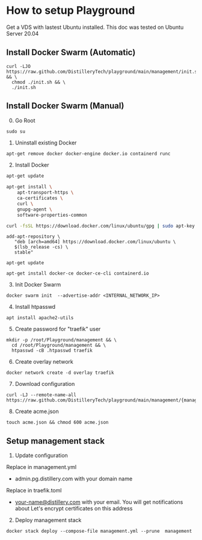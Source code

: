 # How to setup Playground

Get a VDS with lastest Ubuntu installed. This doc was tested on Ubuntu Server 20.04

## Install Docker Swarm (Automatic)

```
curl -LJO https://raw.github.com/DistilleryTech/playground/main/management/init.sh && \
  chmod ./init.sh && \
  ./init.sh
```

## Install Docker Swarm (Manual)

0. Go Root

```
sudo su
```

1. Uninstall existing Docker

```bash
apt-get remove docker docker-engine docker.io containerd runc
```

2. Install Docker

```bash
apt-get update
```

```bash
apt-get install \
    apt-transport-https \
    ca-certificates \
    curl \
    gnupg-agent \
    software-properties-common
```

```bash
curl -fsSL https://download.docker.com/linux/ubuntu/gpg | sudo apt-key add -
```

```
add-apt-repository \
   "deb [arch=amd64] https://download.docker.com/linux/ubuntu \
   $(lsb_release -cs) \
   stable"
```

```
apt-get update
```

```
apt-get install docker-ce docker-ce-cli containerd.io
```

3. Init Docker Swarm

```
docker swarm init  --advertise-addr <INTERNAL_NETWORK_IP>
```

4. Install htpasswd

```
apt install apache2-utils
```

5. Create password for "traefik" user

```
mkdir -p /root/Playground/management && \
  cd /root/Playground/management && \
  htpasswd -cB .htpasswd traefik
```

6. Create overlay network

```
docker network create -d overlay traefik
```

7. Download configuration

```
curl -LJ --remote-name-all https://raw.github.com/DistilleryTech/playground/main/management/{management.yml,traefik.toml}
```

8. Create acme.json

```
touch acme.json && chmod 600 acme.json
```

## Setup management stack

1. Update configuration

Replace in management.yml

- admin.pg.distillery.com with your domain name

Replace in traefik.toml

- your-name@distillery.com with your email. You will get notifications about Let's encrypt certificates on this address

2. Deploy management stack

```
docker stack deploy --compose-file management.yml --prune  management
```
